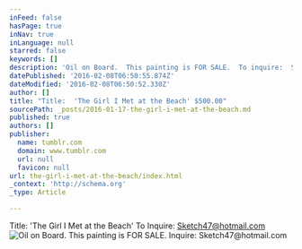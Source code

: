 ```yaml
---
inFeed: false
hasPage: true
inNav: true
inLanguage: null
starred: false
keywords: []
description: 'Oil on Board.  This painting is FOR SALE.  To inquire:  Sketch47@hotmail.com'
datePublished: '2016-02-08T06:50:55.874Z'
dateModified: '2016-02-08T06:50:52.330Z'
author: []
title: "Title:  'The Girl I Met at the Beach' $500.00"
sourcePath: _posts/2016-01-17-the-girl-i-met-at-the-beach.md
published: true
authors: []
publisher:
  name: tumblr.com
  domain: www.tumblr.com
  url: null
  favicon: null
url: the-girl-i-met-at-the-beach/index.html
_context: 'http://schema.org'
_type: Article

---
```

Title:  'The Girl I Met at the Beach'  To Inquire:  Sketch47@hotmail.com
![Oil on Board.  This painting is FOR SALE.  Inquire:  Sketch47@hotmail.com](https://s3-us-west-2.amazonaws.com/the-grid-img/p/5205f4d9317f11f2162f2577f3514ddf434c0591.jpg)